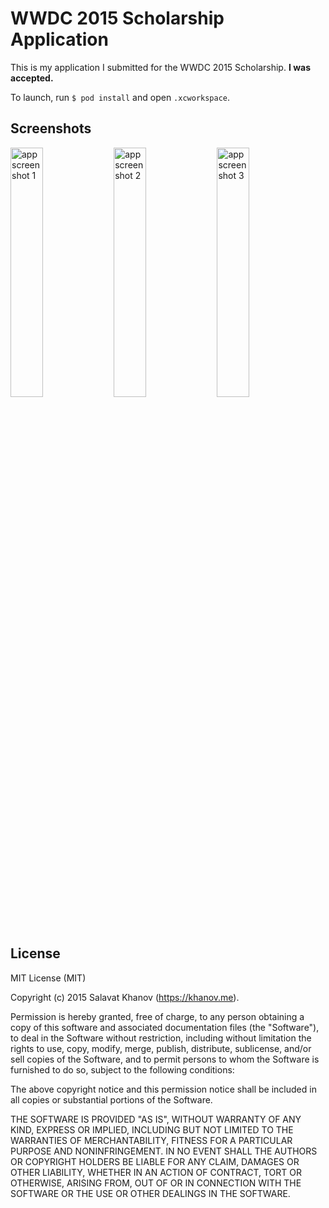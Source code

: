 # WWDC 2015 Scholarship Application
This is my application I submitted for the WWDC 2015 Scholarship. **I was accepted.**

To launch, run `$ pod install` and open `.xcworkspace`.

## Screenshots
<img src="https://cloud.githubusercontent.com/assets/869923/7549150/44582500-f643-11e4-8c2b-55ff4c2e61ae.PNG" alt="app screenshot 1" width="32%"/>
<img src="https://cloud.githubusercontent.com/assets/869923/7549149/44578c6c-f643-11e4-8c00-bc5391e8ded8.PNG" alt="app screenshot 2" width="32%"/>
<img src="https://cloud.githubusercontent.com/assets/869923/7549151/44586f10-f643-11e4-839c-ad1a82564994.PNG" alt="app screenshot 3" width="32%"/>

## License

MIT License (MIT)

Copyright (c) 2015 Salavat Khanov (https://khanov.me).

Permission is hereby granted, free of charge, to any person obtaining a copy
of this software and associated documentation files (the "Software"), to deal
in the Software without restriction, including without limitation the rights
to use, copy, modify, merge, publish, distribute, sublicense, and/or sell
copies of the Software, and to permit persons to whom the Software is
furnished to do so, subject to the following conditions:

The above copyright notice and this permission notice shall be included in
all copies or substantial portions of the Software.

THE SOFTWARE IS PROVIDED "AS IS", WITHOUT WARRANTY OF ANY KIND, EXPRESS OR
IMPLIED, INCLUDING BUT NOT LIMITED TO THE WARRANTIES OF MERCHANTABILITY,
FITNESS FOR A PARTICULAR PURPOSE AND NONINFRINGEMENT. IN NO EVENT SHALL THE
AUTHORS OR COPYRIGHT HOLDERS BE LIABLE FOR ANY CLAIM, DAMAGES OR OTHER
LIABILITY, WHETHER IN AN ACTION OF CONTRACT, TORT OR OTHERWISE, ARISING FROM,
OUT OF OR IN CONNECTION WITH THE SOFTWARE OR THE USE OR OTHER DEALINGS IN
THE SOFTWARE.
